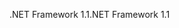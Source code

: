 <span data-ttu-id="615a1-101">.NET Framework 1.1</span><span class="sxs-lookup"><span data-stu-id="615a1-101">.NET Framework 1.1</span></span>